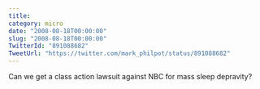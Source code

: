 ```yaml
---
title: 
category: micro
date: "2008-08-18T00:00:00"
slug: "2008-08-18T00:00:00"
TwitterId: "891088682"
TweetUrl: "https://twitter.com/mark_philpot/status/891088682"
---
```


Can we get a class action lawsuit against NBC for mass sleep depravity?
